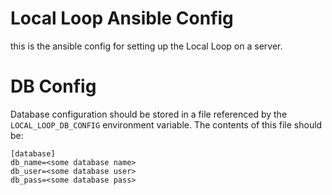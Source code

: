 # Local Loop Ansible Config

this is the ansible config for setting up the Local Loop on a server.

# DB Config

Database configuration should be stored in a file referenced by the `LOCAL_LOOP_DB_CONFIG` environment variable. The contents of this file should be:

```
[database]
db_name=<some database name>
db_user=<some database user>
db_pass=<some database pass>
```
